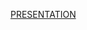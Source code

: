 [PRESENTATION](https://docs.google.com/presentation/d/19zWpziJfjhobrZocMrXghHUV5o8tSPpp7Yjzf1VesDk/edit#slide=id.p)